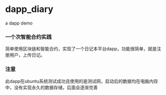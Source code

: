 # dapp_diary
a dapp demo
 
 ### 一个次智能合约实践

简单使用区块链和智能合约，实现了一个日记本平台dapp，功能很简单，就是注册用户，上传日记。

 ### 注意

此dapp在ubuntu系统测试成功且使用的是测试网，启动后的数据均在电脑内存中，没有实现永久的数据存储，后面会逐渐完善
